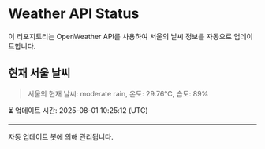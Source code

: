 
# Weather API Status

이 리포지토리는 OpenWeather API를 사용하여 서울의 날씨 정보를 자동으로 업데이트합니다.

## 현재 서울 날씨
> 서울의 현재 날씨: moderate rain, 온도: 29.76°C, 습도: 89%

⏳ 업데이트 시간: 2025-08-01 10:25:12 (UTC)

---
자동 업데이트 봇에 의해 관리됩니다.
